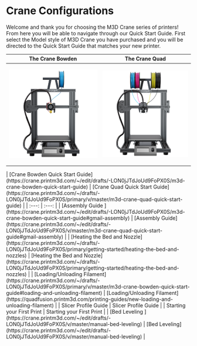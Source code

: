 # Crane Configurations

Welcome and thank you for choosing the M3D Crane series of printers! From here you will be able to navigate through our Quick Start Guide. First select the Model style of M3D Crane you have purchased and you will be directed to the Quick Start Guide that matches your new printer. 

<table>
  <thead>
    <tr>
      <th style="text-align:center"><b>The Crane Bowden</b>
      </th>
      <th style="text-align:center"><b>The Crane Quad</b>
      </th>
    </tr>
  </thead>
  <tbody>
    <tr>
      <td style="text-align:center">
        <p></p>
        <p>
          <img src=".gitbook/assets/crane_bowden (1).png" alt="gras" />
        </p>
      </td>
      <td style="text-align:center">
        <p></p>
        <p>
          <img src=".gitbook/assets/quad.png" alt="gras" />
        </p>
      </td>
    </tr>
  </tbody>
</table>| [Crane Bowden Quick Start Guide](https://crane.printm3d.com/~/edit/drafts/-LON0jJTdJoUd9FoPX0S/m3d-crane-bowden-quick-start-guide) |  [Crane Quad Quick Start Guide](https://crane.printm3d.com/~/drafts/-LON0jJTdJoUd9FoPX0S/primary/v/master/m3d-crane-quad-quick-start-guide) |
| :---: | :---: |
| [Assembly Guide ](https://crane.printm3d.com/~/edit/drafts/-LON0jJTdJoUd9FoPX0S/m3d-crane-bowden-quick-start-guide#gmail-assembly) | [Assembly Guide](https://crane.printm3d.com/~/edit/drafts/-LON0jJTdJoUd9FoPX0S/v/master/m3d-crane-quad-quick-start-guide#gmail-assembly) |
| [Heating the Bed and Nozzle](https://crane.printm3d.com/~/drafts/-LON0jJTdJoUd9FoPX0S/primary/getting-started/heating-the-bed-and-nozzles) | [Heating the Bed and Nozzle](https://crane.printm3d.com/~/drafts/-LON0jJTdJoUd9FoPX0S/primary/getting-started/heating-the-bed-and-nozzles) |
| [Loading/Unloading Filament](https://crane.printm3d.com/~/drafts/-LON0jJTdJoUd9FoPX0S/primary/v/master/m3d-crane-bowden-quick-start-guide#loading-and-unloading-filament)  | [Loading/Unloading Filament](https://quadfusion.printm3d.com/printing-guides/new-loading-and-unloading-filament)  |
| Slicer Profile Guide | Slicer Profile Guide |
| Starting your First Print | Starting your First Print |
| [Bed Leveling ](https://crane.printm3d.com/~/edit/drafts/-LON0jJTdJoUd9FoPX0S/v/master/manual-bed-leveling) | [Bed Leveling](https://crane.printm3d.com/~/edit/drafts/-LON0jJTdJoUd9FoPX0S/v/master/manual-bed-leveling) |

